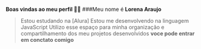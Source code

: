 
**Boas vindas ao meu perfil 💙💙**
###Meu nome é **Lorena Araujo** 

> Estou estudando na [Alura]
> Estou me desenvolvendo na linguagem JavaScript
> Utilizo esse espaço para minha organização e compartilhamento dos meu projetos desenvolvidos
> **voce pode entrar em conctato comigo**
> 
